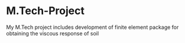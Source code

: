 # M.Tech-Project
My M.Tech project includes development of finite element package for obtaining the viscous response of soil
